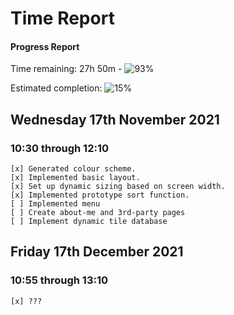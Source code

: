 # Time Report

#### Progress Report
Time remaining: 27h 50m - ![93%](https://progress-bar.dev/93)

Estimated completion: ![15%](https://progress-bar.dev/15)


## Wednesday 17th November 2021

### 10:30 through 12:10
    [x] Generated colour scheme.
    [x] Implemented basic layout.
    [x] Set up dynamic sizing based on screen width.
    [x] Implemented prototype sort function.
    [ ] Implemented menu
    [ ] Create about-me and 3rd-party pages
    [ ] Implement dynamic tile database

## Friday 17th December 2021

### 10:55 through 13:10
    [x] ???